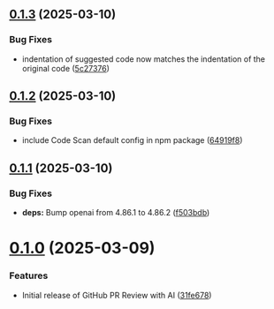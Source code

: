 ## [0.1.3](https://github.com/laserburst/sf-ami/compare/0.1.2...0.1.3) (2025-03-10)

### Bug Fixes

- indentation of suggested code now matches the indentation of the original code ([5c27376](https://github.com/laserburst/sf-ami/commit/5c27376270f53503f94839c617f2fa41a8ac7693))

## [0.1.2](https://github.com/laserburst/sf-ami/compare/0.1.1...0.1.2) (2025-03-10)

### Bug Fixes

- include Code Scan default config in npm package ([64919f8](https://github.com/laserburst/sf-ami/commit/64919f8cd6b8871df7ba8cb7e20b0636b7617760))

## [0.1.1](https://github.com/laserburst/sf-ami/compare/0.1.0...0.1.1) (2025-03-10)

### Bug Fixes

- **deps:** Bump openai from 4.86.1 to 4.86.2 ([f503bdb](https://github.com/laserburst/sf-ami/commit/f503bdb68c0fc12d23e07768c8cf83a2a4427dfe))

# [0.1.0](https://github.com/laserburst/sf-ami/compare/31fe678773a88732ff8b958663aec13e9c5ea848...0.1.0) (2025-03-09)

### Features

- Initial release of GitHub PR Review with AI ([31fe678](https://github.com/laserburst/sf-ami/commit/31fe678773a88732ff8b958663aec13e9c5ea848))
